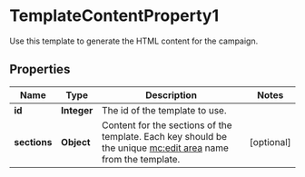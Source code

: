 

# TemplateContentProperty1

Use this template to generate the HTML content for the campaign.

## Properties

| Name | Type | Description | Notes |
|------------ | ------------- | ------------- | -------------|
|**id** | **Integer** | The id of the template to use. |  |
|**sections** | **Object** | Content for the sections of the template. Each key should be the unique [mc:edit area](https://mailchimp.com/help/create-editable-content-areas-with-mailchimps-template-language/) name from the template. |  [optional] |



